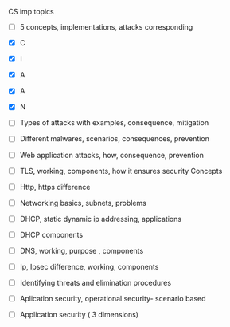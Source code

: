 CS imp topics

- [ ]  5 concepts, implementations,   attacks corresponding
- [x] C
- [x] I
- [x] A
- [x] A
- [x] N

- [ ]  Types of attacks with examples, consequence, mitigation

- [ ]  Different malwares, scenarios, consequences, prevention

- [ ]  Web application attacks, how, consequence, prevention

- [ ]  TLS, working, components, how it ensures security Concepts

- [ ]  Http, https difference

<break>

- [ ]  Networking basics, subnets, problems



- [ ]  DHCP, static dynamic ip addressing, applications

- [ ]  DHCP components

- [ ]  DNS, working, purpose , components

- [ ]  Ip, Ipsec difference, working, components

- [ ]  Identifying threats and elimination procedures

- [ ]  Aplication security, operational security- scenario based

- [ ]  Application security ( 3 dimensions)